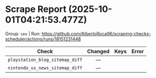 # Scrape Report (2025-10-01T04:21:53.477Z)

Group: `seo`  |  Run: https://github.com/AlbertoRoca96/scraping-checks-scheduler/actions/runs/18151231448

| Check | Changed | Keys | Error |
|---|:---:|:--|:--|
| `playstation_blog_sitemap_diff` | — |  |  |
| `nintendo_us_news_sitemap_diff` | — |  |  |
